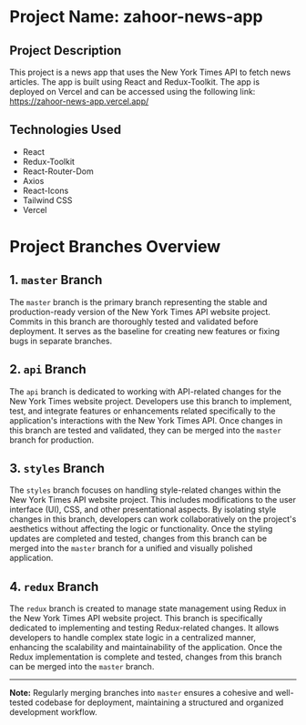 # Project Name: zahoor-news-app

## Project Description

This project is a news app that uses the New York Times API to fetch news articles. The app is built using React and Redux-Toolkit. The app is deployed on Vercel and can be accessed using the following link: https://zahoor-news-app.vercel.app/

## Technologies Used

- React
- Redux-Toolkit
- React-Router-Dom
- Axios
- React-Icons
- Tailwind CSS
- Vercel

# Project Branches Overview

## 1. `master` Branch

The `master` branch is the primary branch representing the stable and production-ready version of the New York Times API website project. Commits in this branch are thoroughly tested and validated before deployment. It serves as the baseline for creating new features or fixing bugs in separate branches.

## 2. `api` Branch

The `api` branch is dedicated to working with API-related changes for the New York Times website project. Developers use this branch to implement, test, and integrate features or enhancements related specifically to the application's interactions with the New York Times API. Once changes in this branch are tested and validated, they can be merged into the `master` branch for production.

## 3. `styles` Branch

The `styles` branch focuses on handling style-related changes within the New York Times API website project. This includes modifications to the user interface (UI), CSS, and other presentational aspects. By isolating style changes in this branch, developers can work collaboratively on the project's aesthetics without affecting the logic or functionality. Once the styling updates are completed and tested, changes from this branch can be merged into the `master` branch for a unified and visually polished application.

## 4. `redux` Branch

The `redux` branch is created to manage state management using Redux in the New York Times API website project. This branch is specifically dedicated to implementing and testing Redux-related changes. It allows developers to handle complex state logic in a centralized manner, enhancing the scalability and maintainability of the application. Once the Redux implementation is complete and tested, changes from this branch can be merged into the `master` branch.

---

**Note:** Regularly merging branches into `master` ensures a cohesive and well-tested codebase for deployment, maintaining a structured and organized development workflow.
